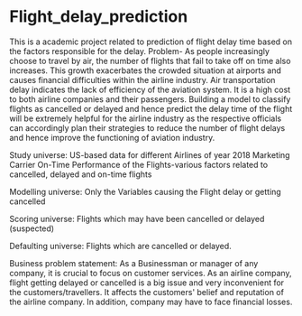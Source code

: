 # Flight_delay_prediction
This is a academic project related to prediction of flight delay time based on the factors responsible for the delay.
Problem-
As people increasingly choose to travel by air, the number of flights that fail to take off on time also increases. This growth exacerbates the crowded situation at airports and causes financial difficulties within the airline industry. Air transportation delay indicates the lack of efficiency of the aviation system. It is a high cost to both airline companies and their passengers. 
Building a model to classify flights as cancelled or delayed and hence predict the delay time of the flight will be extremely helpful for the airline industry as the respective officials can accordingly plan their strategies to reduce the number of flight delays and hence improve the functioning of aviation industry.

Study universe:
US-based data for different Airlines of year 2018
Marketing Carrier On-Time Performance of the Flights-various factors related to cancelled, delayed and on-time flights

Modelling universe:
Only the Variables causing the Flight delay or getting cancelled

Scoring universe:
Flights which may have been cancelled or delayed (suspected)

Defaulting universe:
Flights which are cancelled or delayed.

Business problem statement:
As a Businessman or manager of any company, it is crucial to focus on customer services. As an airline company, flight getting delayed or cancelled is a big issue and very inconvenient for the customers/travellers. It affects the customers' belief and reputation of the airline company. In addition, company may have to face financial losses.
